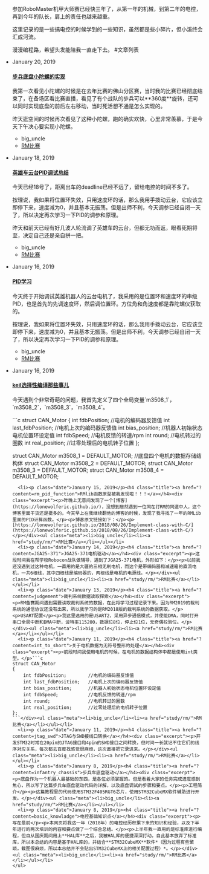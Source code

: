 参加RoboMaster机甲大师赛已经快三年了，从第一年的机械，到第二年的电控，再到今年的队长，肩上的责任也越来越重。

这里记录的是一些搞电控的时候学到的一些知识，虽然都是些小碎片，但小溪终会汇成河流。

漫漫编程路，希望头发能陪我一直走下去。
#文章列表
<ul class="main_content" style="padding-left: 0">
  <li><p class="date">January 20, 2019</p><h4 class="title"><a href="?content=chassis_rotate">步兵底盘小陀螺的实现</a></h4><div class="excerpt"><p>我第一次看见小陀螺的时候是在去年比赛的佛山分区赛，当时我的比赛已经彻底结束了，在备场区看比赛直播，看见了有个战队的步兵可以**360度**旋转，还可以同时实现底盘的前后左右移动，当时死活想不通是怎么实现的。</p><p>昨天逛空间的时候再次看见了这种小陀螺，跑的确实欢快，心里非常羡慕，于是今天下午决心要实现小陀螺。</p></div><ul class="meta"><li>big_uncle</li><li><a href="study/rm/">RM比赛</a></li></ul></li>
  <li><p class="date">January 18, 2019</p><h4 class="title"><a href="?content=hero_pid">英雄车云台PID调试总结</a></h4><div class="excerpt"><p>今天已经18号了，距离出车的deadline已经不远了，留给电控的时间不多了。</p><p>按理说，我如果将位置环失效，只用速度环的话，那么我用手拨动云台，它应该立即停下来，速度减为0，并且基本无振荡。但是出师不利，今天调参已经自闭一天了，所以决定再次学习一下PID的调参和原理。</p><p>昨天和前天已经有好几波人轮流调了英雄车的云台，但都无功而返，眼看死期将至，决定自己还是亲自拼一把。</p></div><ul class="meta"><li>big_uncle</li><li><a href="study/rm/">RM比赛</a></li></ul></li>
  <li><p class="date">January 16, 2019</p><h4 class="title"><a href="?content=pid">PID学习</a></h4><div class="excerpt"><p>今天终于开始调试英雄机器人的云台电机了，我采用的是位置环和速度环的串级PID，也是首先的先调速度环，然后调位置环。方位角和角速度都是靠陀螺仪获取的。</p><p>按理说，我如果将位置环失效，只用速度环的话，那么我用手拨动云台，它应该立即停下来，速度减为0，并且基本无振荡。但是出师不利，今天调参已经自闭一天了，所以决定再次学习一下PID的调参和原理。</p></div><ul class="meta"><li>big_uncle</li><li><a href="study/rm/">RM比赛</a></li></ul></li>
  <li><p class="date">January 16, 2019</p><h4 class="title"><a href="?content=keil_compile">keil选择性编译那些事儿</a></h4><div class="excerpt"><p>今天遇到个非常奇葩的问题，我首先定义了四个全局变量`m3508_1`，`m3508_2`，`m3508_3`，`m3508_4`。</p>```c
struct CAN_Motor
{
    int fdbPosition;        //电机的编码器反馈值
    int last_fdbPosition;   //电机上次的编码器反馈值
    int bias_position;      //机器人初始状态电机位置环设定值
    int fdbSpeed;           //电机反馈的转速/rpm
    int round;              //电机转过的圈数
    int real_position;      //过零处理后的电机转子位置
};

struct CAN_Motor m3508_1 = DEFAULT_MOTOR;    //底盘四个电机的数据存储结构体
struct CAN_Motor m3508_2 = DEFAULT_MOTOR;
struct CAN_Motor m3508_3 = DEFAULT_MOTOR;
struct CAN_Motor m3508_4 = DEFAULT_MOTOR;
```</div><ul class="meta"><li>big_uncle</li><li><a href="study/rm/">RM比赛</a></li></ul></li>
  <li><p class="date">January 15, 2019</p><h4 class="title"><a href="?content=rm_pid_function">RMlib函数原型被我发现啦！！！</a></h4><div class="excerpt"><p>昨晚上无意间发现了一个[博客](https://lonewolferic.github.io/)，没想到居然遇到一位同在打RM的同道中人，这个博客里面干货还是挺多的，今天早上在我继续翻他的博客的时候，发现了我寻找了一年的RMLib里面的PID计算函数。</p><p>博客原文链接如下：</p><p>[https://lonewolferic.github.io/2018/08/26/Implement-class-with-C/](https://lonewolferic.github.io/2018/08/26/Implement-class-with-C/)</p></div><ul class="meta"><li>big_uncle</li><li><a href="study/rm/">RM比赛</a></li></ul></li>
  <li><p class="date">January 14, 2019</p><h4 class="title"><a href="?content=JGA25-371">JGA25-371电机驱动</a></h4><div class="excerpt"><p>这段时间我在帮学校Robocon战队做辅导，遇到了JGA25-371电机，外形如下：</p><p>以前我还没遇到过这种电机，一直用的是大疆的三相无刷电机，而这个是带编码器和减速箱的直流电机，一共6根线，其中四根线是编码器的，两根线是电机的电源线。</p></div><ul class="meta"><li>big_uncle</li><li><a href="study/rm/">RM比赛</a></li></ul></li>
  <li><p class="date">January 13, 2019</p><h4 class="title"><a href="?content=judgement">裁判系统数据读取探索</a></h4><div class="excerpt"><p>RM备赛期间遇到需要读取裁判系统的数据，在此将学习过程记录下来。因为RM2019的裁判系统的通信协议还没有出来，所以我学习的是RM2018版的裁判系统的数据获取。</p><p>USART配置</p><p>我这里选用的是USART2，采用异步通信模式，并使能DMA，同时打开串口全局中断和DMA中断，波特率115200，数据位8位，停止位1位，无奇偶校验位。</p></div><ul class="meta"><li>big_uncle</li><li><a href="study/rm/">RM比赛</a></li></ul></li>
  <li><p class="date">January 11, 2019</p><h4 class="title"><a href="?content=int_to_short">关于电机数据为无符号整形的处理</a></h4><div class="excerpt"><p>前段时间我使用电机的时候，在电机的数据结构体中都是使用int类型。</p>```c
struct CAN_Motor
{
    int fdbPosition;        //电机的编码器反馈值
    int last_fdbPosition;   //电机上次的编码器反馈值
    int bias_position;      //机器人初始状态电机位置环设定值
    int fdbSpeed;           //电机反馈的转速/rpm
    int round;              //电机转过的圈数
    int real_position;      //过零处理后的电机转子位置
};
```</div><ul class="meta"><li>big_uncle</li><li><a href="study/rm/">RM比赛</a></li></ul></li>
  <li><p class="date">January 11, 2019</p><h4 class="title"><a href="?content=jtag_swd">JTAG与SWD接线口转换</a></h4><div class="excerpt"><p>开发STM32时常在20pin的JTAG接口和4pin的SWD接口之间转换，但时间一长就记不住它们的线序对应关系，每次都去百度找感觉很麻烦，这次直接把它录进来。</p></div><ul class="meta"><li>big_uncle</li><li><a href="study/rm/">RM比赛</a></li></ul></li>
  <li><p class="date">January 8, 2019</p><h4 class="title"><a href="?content=infantry_chassis">步兵车底盘驱动</a></h4><div class="excerpt"><p>底盘作为一个机器人最基础的东西，是各位必须掌握的。但是看着大家的任务完成进度感到焦心，所以写了这篇步兵车底盘驱动代码的详解，以及底盘调试的步骤和要点。</p><p>工程简介</p><p>这篇教程里的代码使用STM32F405RGT6芯片，使用STM32CubeMX软件辅助进行开发。</p></div><ul class="meta"><li>big_uncle</li><li><a href="study/rm/">RM比赛</a></li></ul></li>
  <li><p class="date">January 8, 2019</p><h4 class="title"><a href="?content=basic_knowladge">电控基础知识点</a></h4><div class="excerpt"><p>写在最前</p><p>本网页将我这一年（2018年）的电控经历积累下来的知识和经验，以及下半年进行的两次培训的内容和要点做了一个综合总结。</p><p>上半年我一直用的是标准库进行编程，但自从国庆期间用上**HAL库**之后，我被HAL库的便捷深深打动，自此基本放弃了标准库，所以本总结的内容是基于HAL库的，并结合**STM32CubeMX**软件*（因为过程有些繁琐，截图很麻烦，所以本总结并不会贴出STM32CubeMX上的相关配置过程）*。</p></div><ul class="meta"><li>big_uncle</li><li><a href="study/rm/">RM比赛</a></li></ul></li>
</ul>
